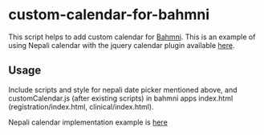 # custom-calendar-for-bahmni
This script helps to add custom calendar for [Bahmni](https://www.bahmni.org "Bahmni Home"). This is an example of using Nepali calendar with the jquery calendar plugin available [here](https://www.npmjs.com/package/nepali-date-picker).

## Usage
Include scripts and style for nepali date picker mentioned above, and customCalendar.js (after existing scripts) in bahmni apps index.html (registration/index.html, clinical/index.html).

Nepali calendar implementation example is [here](https://github.com/padamdahal/custom-calendar-for-bahmni/blob/master/example-registration-index.html)

